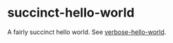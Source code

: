# succinct-hello-world

A fairly succinct hello world. See [verbose-hello-world](https://github.com/jinahya/verbose-hello-world).